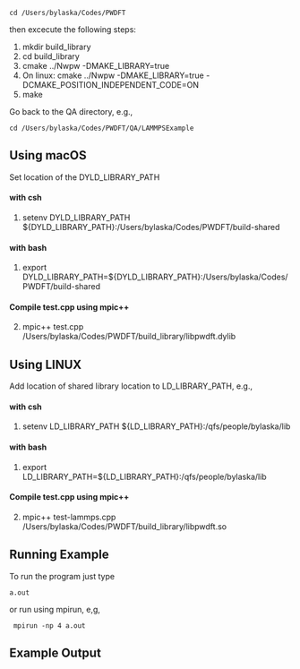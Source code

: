 ```
cd /Users/bylaska/Codes/PWDFT
```

then excecute the following steps:

 1) mkdir build_library
 2) cd build_library
 3) cmake ../Nwpw -DMAKE_LIBRARY=true
 4) On linux: cmake ../Nwpw -DMAKE_LIBRARY=true -DCMAKE_POSITION_INDEPENDENT_CODE=ON
 5) make

Go back to the QA directory, e.g.,

```
cd /Users/bylaska/Codes/PWDFT/QA/LAMMPSExample
```


## Using macOS ##
Set location of the DYLD_LIBRARY_PATH

#### with csh ####
1) setenv DYLD_LIBRARY_PATH ${DYLD_LIBRARY_PATH}:/Users/bylaska/Codes/PWDFT/build-shared

#### with bash ####
1) export DYLD_LIBRARY_PATH=${DYLD_LIBRARY_PATH}:/Users/bylaska/Codes/PWDFT/build-shared

#### Compile test.cpp using mpic++ ####
 2) mpic++ test.cpp /Users/bylaska/Codes/PWDFT/build_library/libpwdft.dylib 


## Using LINUX ##
Add location of shared library location to LD_LIBRARY_PATH, e.g., 

#### with csh ####
1) setenv LD_LIBRARY_PATH ${LD_LIBRARY_PATH}:/qfs/people/bylaska/lib

#### with bash ####
1) export LD_LIBRARY_PATH=${LD_LIBRARY_PATH}:/qfs/people/bylaska/lib

#### Compile test.cpp using mpic++ ####
2) mpic++ test-lammps.cpp /Users/bylaska/Codes/PWDFT/build_library/libpwdft.so


## Running Example ##

To run the program just type 

```
a.out
```

or run using mpirun, e,g,

```
 mpirun -np 4 a.out
```

## Example Output ##
